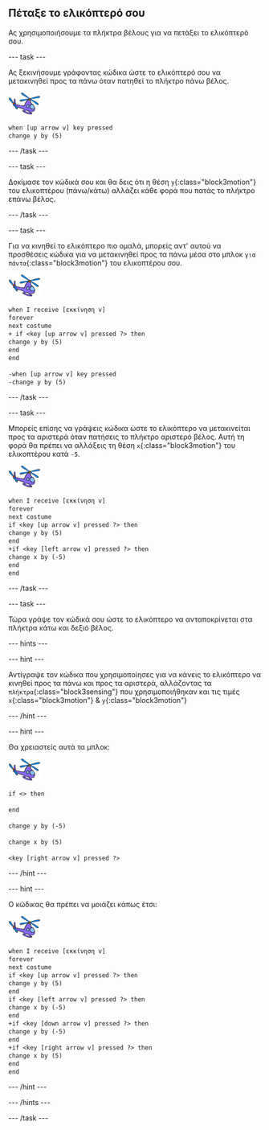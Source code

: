 ## Πέταξε το ελικόπτερό σου

Ας χρησιμοποιήσουμε τα πλήκτρα βέλους για να πετάξει το ελικόπτερό σου.

--- task ---

Ας ξεκινήσουμε γράφοντας κώδικα ώστε το ελικόπτερό σου να μετακινηθεί προς τα πάνω όταν πατηθεί το πλήκτρο πάνω βέλος.

![αντικείμενο ελικόπτερο](images/helicopter-sprite.png)

```blocks3
when [up arrow v] key pressed
change y by (5)
```

--- /task ---

--- task ---

Δοκίμασε τον κώδικά σου και θα δεις ότι η θέση `y`{:class="block3motion"} του ελικοπτέρου (πάνω/κάτω) αλλάζει κάθε φορά που πατάς το πλήκτρο επάνω βέλος.

--- /task ---

--- task ---

Για να κινηθεί το ελικόπτερο πιο ομαλά, μπορείς αντ' αυτού να προσθέσεις κώδικα για να μετακινηθεί προς τα πάνω μέσα στο μπλοκ `για πάντα`{:class="block3motion"} του ελικοπτέρου σου.

![αντικείμενο ελικόπτερο](images/helicopter-sprite.png)

```blocks3
when I receive [εκκίνηση v]
forever
next costume
+ if <key [up arrow v] pressed ?> then
change y by (5)
end
end

-when [up arrow v] key pressed
-change y by (5)
```

--- /task ---

--- task ---

Μπορείς επίσης να γράψεις κώδικα ώστε το ελικόπτερο να μετακινείται προς τα αριστερά όταν πατήσεις το πλήκτρο αριστερό βέλος. Αυτή τη φορά θα πρέπει να αλλάξεις τη θέση `x`{:class="block3motion"} του ελικοπτέρου κατά `-5`.

![αντικείμενο ελικόπτερο](images/helicopter-sprite.png)

```blocks3
when I receive [εκκίνηση v]
forever
next costume
if <key [up arrow v] pressed ?> then
change y by (5)
end
+if <key [left arrow v] pressed ?> then
change x by (-5)
end
end
```

--- /task ---

--- task ---

Τώρα γράψε τον κώδικά σου ώστε το ελικόπτερο να ανταποκρίνεται στα πλήκτρα κάτω και δεξιό βέλος.

--- hints ---


--- hint ---

Αντίγραψε τον κώδικα που χρησιμοποίησες για να κάνεις το ελικόπτερο να κινηθεί προς τα πάνω και προς τα αριστερά, αλλάζοντας τα `πλήκτρα`{:class="block3sensing"} που χρησιμοποιήθηκαν και τις τιμές `x`{:class="block3motion"} & `y`{:class="block3motion"}

--- /hint ---

--- hint ---

Θα χρειαστείς αυτά τα μπλοκ:

![αντικείμενο ελικόπτερο](images/helicopter-sprite.png)

```blocks3
if <> then

end

change y by (-5)

change x by (5)

<key [right arrow v] pressed ?>
```

--- /hint ---

--- hint ---

Ο κώδικας θα πρέπει να μοιάζει κάπως έτσι:

![αντικείμενο ελικόπτερο](images/helicopter-sprite.png)

```blocks3
when I receive [εκκίνηση v]
forever
next costume
if <key [up arrow v] pressed ?> then
change y by (5)
end
if <key [left arrow v] pressed ?> then
change x by (-5)
end
+if <key [down arrow v] pressed ?> then
change y by (-5)
end
+if <key [right arrow v] pressed ?> then
change x by (5)
end
end
```

--- /hint ---

--- /hints ---

--- /task ---
